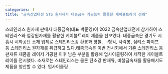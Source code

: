 ```yaml
---
categories: f
title: "금속산업대전 STS 원자재사 태종금속 가공능력 활용한 케이블트라이 선봬"
---
```

스테인리스 원자재 판매사 태종금속(대표 박준영)이 2022 금속산업대전에 참가하여 스테인리스와 철강원자재를 활용한 케이블트레이 제품을 선보였다. 태종금속은 경기도 시흥시 시화공단 소재 업체로 스테인리스강 환봉과 평철, ㄱ형각, 사각봉, 심리스 파이프 등 스테인리스 원자재를 취급하고 있다.태종금속은 이번 전시회에서 기존 스테인리스 등 판재류 제품을 레이저 가공한 이후 남은 부분을 활용해 업사이클링하여 제작한 케이블트레이를 전시했다. 소재로는 스테인리스는 물론 탄소강 판재류, 비철금속재를 활용해서도 제품을 양산할 수 있다. 업사이클링
